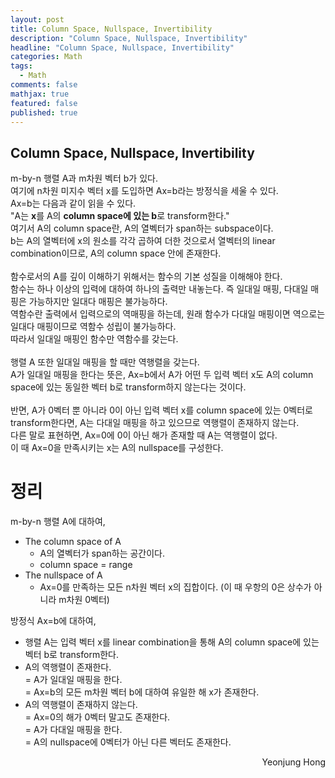 ```yaml
---
layout: post
title: Column Space, Nullspace, Invertibility
description: "Column Space, Nullspace, Invertibility"
headline: "Column Space, Nullspace, Invertibility"
categories: Math
tags: 
  - Math
comments: false
mathjax: true
featured: false
published: true
---
```


## Column Space, Nullspace, Invertibility

m-by-n 행렬 A과 m차원 벡터 b가 있다. <br> 
여기에 n차원 미지수 벡터 x를 도입하면 Ax=b라는 방정식을 세울 수 있다. <br> 
Ax=b는 다음과 같이 읽을 수 있다. <br> 
"A는 **x**를 A의 **column space에 있는 b**로 transform한다."<br>
여기서 A의 column space란, A의 열벡터가 span하는 subspace이다.<br>
b는 A의 열벡터에 x의 원소를 각각 곱하여 더한 것으로서 열벡터의 linear combination이므로, A의 column space 안에 존재한다.<br><br>
함수로서의 A를 깊이 이해하기 위해서는 함수의 기본 성질을 이해해야 한다. <br>
함수는 하나 이상의 입력에 대하여 하나의 출력만 내놓는다. 즉 일대일 매핑, 다대일 매핑은 가능하지만 일대다 매핑은 불가능하다.<br>
역함수란 출력에서 입력으로의 역매핑을 하는데, 원래 함수가 다대일 매핑이면 역으로는 일대다 매핑이므로 역함수 성립이 불가능하다. <br>
따라서 일대일 매핑인 함수만 역함수를 갖는다.<br><br>
행렬 A 또한 일대일 매핑을 할 때만 역행렬을 갖는다.  <br>
A가 일대일 매핑을 한다는 뜻은, Ax=b에서 A가 어떤 두 입력 벡터 x도 A의 column space에 있는 동일한 벡터 b로 transform하지 않는다는 것이다.<br>
<br>
반면, A가 0벡터 뿐 아니라 0이 아닌 입력 벡터 x를 column space에 있는 0벡터로 transform한다면, A는 다대일 매핑을 하고 있으므로 역행렬이 존재하지 않는다.<br>
다른 말로 표현하면, Ax=0에 0이 아닌 해가 존재할 때 A는 역행렬이 없다. <br>
이 때 Ax=0을 만족시키는 x는 A의 nullspace를 구성한다. 

# 정리

m-by-n 행렬 A에 대하여, <br>

- The column space of A
   - A의 열벡터가 span하는 공간이다.
   - column space = range
- The nullspace of A
   - Ax=0를 만족하는 모든 n차원 벡터 x의 집합이다. (이 때 우항의 0은 상수가 아니라 m차원 0벡터)<br>

방정식 Ax=b에 대하여, <br>

- 행렬 A는 입력 벡터 x를 linear combination을 통해 A의 column space에 있는 벡터 b로 transform한다.
- A의 역행렬이 존재한다. <br>
  = A가 일대일 매핑을 한다.<br>
  = Ax=b의 모든 m차원 벡터 b에 대하여 유일한 해 x가 존재한다.<br>
- A의 역행렬이 존재하지 않는다. <br>
  = Ax=0의 해가 0벡터 말고도 존재한다.<br>
  = A가 다대일 매핑을 한다. <br>
  = A의 nullspace에 0벡터가 아닌 다른 벡터도 존재한다. 


<p align="right"> Yeonjung Hong <p>
